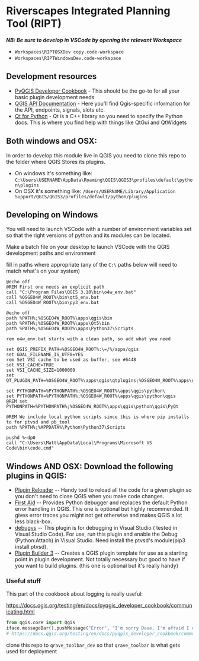 # Riverscapes Integrated Planning Tool (RIPT)

***NB: Be sure to develop in VSCode by opening the relevant Workspace***

* `Workspaces\RIPTOSXDev copy.code-workspace`
* `Workspaces\RIPTWindowsDev.code-workspace`

## Development resources

* [PyQGIS Developer Cookbook](https://docs.qgis.org/3.16/en/docs/pyqgis_developer_cookbook/index.html) - This should be the go-to for all your basic plugin development needs
* [QGIS API Documentation](https://qgis.org/api/) - Here you'll find Qgis-specific information for the API, endpoints, signals, slots etc.
* [Qt for Python](https://doc.qt.io/qtforpython-5/) - Qt is a C++ library so you need to specify the Python docs. This is where you find help with things like QtGui and QtWidgets

## Both windows and OSX:

In order to develop this module live in QGIS you need to clone this repo to the folder where QGIS Stores its plugins. 

* On windows it's something like: `C:\Users\USERNAME\AppData\Roaming\QGIS\QGIS3\profiles\default\python\plugins`
* On OSX it's something like: `/Users/USERNAME/Library/Application Support/QGIS/QGIS3/profiles/default/python/plugins`

## Developing on Windows

You will need to launch VSCode with a number of environment variables set so that the right versions of python and its modules can be located.

Make a batch file on your desktop to launch VSCode with the QGIS development paths and environment

fill in paths where appropriate (any of the `C:\` paths below will need to match what's on your system)

```batch
@echo off
@REM First one needs an explicit path
call "C:\Program Files\QGIS 3.18\bin\o4w_env.bat"
call %OSGEO4W_ROOT%\bin\qt5_env.bat
call %OSGEO4W_ROOT%\bin\py3_env.bat

@echo off
path %PATH%;%OSGEO4W_ROOT%\apps\qgis\bin
path %PATH%;%OSGEO4W_ROOT%\apps\Qt5\bin
path %PATH%;%OSGEO4W_ROOT%\apps\Python37\Scripts

rem o4w_env.bat starts with a clean path, so add what you need

set QGIS_PREFIX_PATH=%OSGEO4W_ROOT%:\=/%/apps/qgis
set GDAL_FILENAME_IS_UTF8=YES
rem Set VSI cache to be used as buffer, see #6448
set VSI_CACHE=TRUE
set VSI_CACHE_SIZE=1000000
set QT_PLUGIN_PATH=%OSGEO4W_ROOT%\apps\qgis\qtplugins;%OSGEO4W_ROOT%\apps\qt5\plugins

set PYTHONPATH=%PYTHONPATH%;%OSGEO4W_ROOT%\apps\qgis\python\
set PYTHONPATH=%PYTHONPATH%;%OSGEO4W_ROOT%\apps\qgis\python\qgis
@REM set PYTHONPATH=%PYTHONPATH%;%OSGEO4W_ROOT%\apps\qgis\python\qgis\PyQt

@REM We include local python scripts since this is where pip installs to for ptvsd and pb_tool
path %PATH%;%APPDATA%\Python\Python37\Scripts

pushd %~dp0
call "C:\Users\Matt\AppData\Local\Programs\Microsoft VS Code\bin\code.cmd"
```

## Windows AND OSX: Download the following plugins in QGIS:

* [Plugin Reloader](https://github.com/borysiasty/plugin_reloader) -- Handy tool to reload all the code for a given plugin so you don't need to close QGIS when you make code changes.
* [First Aid](https://github.com/wonder-sk/qgis-first-aid-plugin) -- Provides Python debugger and replaces the default Python error handling in QGIS. This one is optional but highly recommended. It gives error traces you might not get otherwise and makes QGIS a lot less black-box.
* [debugvs](https://github.com/lmotta/debug_vs_plugin/wiki) -- This plugin is for debugging in Visual Studio ( tested in Visual Studio Code).
For use, run this plugin and enable the Debug (Python:Attach) in Visual Studio. Need install the ptvsd's module(pip3 install ptvsd).
* [Plugin Builder 3](http://g-sherman.github.io/Qgis-Plugin-Builder) -- Creates a QGIS plugin template for use as a starting point in plugin development. Not totally necessary but good to have if you want to build plugins. (this one is optional but it's really handy)



### Useful stuff

This part of the cookbook about logging is really useful:

https://docs.qgis.org/testing/en/docs/pyqgis_developer_cookbook/communicating.html

``` python
from qgis.core import Qgis
iface.messageBar().pushMessage("Error", "I'm sorry Dave, I'm afraid I can't do that", level=Qgis.Critical)
# https://docs.qgis.org/testing/en/docs/pyqgis_developer_cookbook/communicating.html
```

clone this repo to `qrave_toolbar_dev` so that `qrave_toolbar` is what gets used for deployment